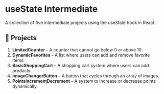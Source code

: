 # useState Intermediate

A collection of five intermediate projects using the useState hook in React.

## 📌 Projects

1. **LimitedCounter** – A counter that cannot go below 0 or above 10.
2. **DynamicFavorites** – A list where users can add and remove favorite items.
3. **BasicShoppingCart** – A shopping cart system where users can add products.
4. **ImageChangerButton** – A button that cycles through an array of images.
5. **PointsIncrementDecrement** – A system to increase or decrease points dynamically.
